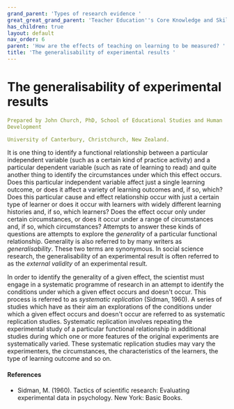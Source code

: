```yaml
---
grand_parent: 'Types of research evidence '
great_great_grand_parent: 'Teacher Education''s Core Knowledge and Skills.'
has_children: true
layout: default
nav_order: 6
parent: 'How are the effects of teaching on learning to be measured? '
title: 'The generalisability of experimental results '
---
```

# The generalisability of experimental results


```yaml
Prepared by John Church, PhD, School of Educational Studies and Human
Development

University of Canterbury, Christchurch, New Zealand.
```


It is one thing to identify a functional relationship between a
particular independent variable (such as a certain kind of practice
activity) and a particular dependent variable (such as rate of learning
to read) and quite another thing to identify the circumstances under
which this effect occurs. Does this particular independent variable
affect just a single learning outcome, or does it affect a variety of
learning outcomes and, if so, which? Does this particular cause and
effect relationship occur with just a certain type of learner or does it
occur with learners with widely different learning histories and, if so,
which learners? Does the effect occur only under certain circumstances,
or does it occur under a range of circumstances and, if so, which
circumstances? Attempts to answer these kinds of questions are attempts
to explore the *generality* of a particular functional relationship.
Generality is also referred to by many writers as *generalisability*.
These two terms are synonymous. In social science research, the
generalisability of an experimental result is often referred to as the
*external validity* of an experimental result.

In order to identify the generality of a given effect, the scientist
must engage in a systematic programme of research in an attempt to
identify the conditions under which a given effect occurs and doesn't
occur. This process is referred to as *systematic replication* (Sidman,
1960). A series of studies which have as their aim an explorations of
the conditions under which a given effect occurs and doesn't occur are
referred to as systematic replication studies. Systematic replication
involves repeating the experimental study of a particular functional
relationship in additional studies during which one or more features of
the original experiments are systematically varied. These systematic
replication studies may vary the experimenters, the circumstances, the
characteristics of the learners, the type of learning outcome and so on.


#### References

-   Sidman, M. (1960). Tactics of scientific research: Evaluating
    experimental data in psychology. New York: Basic Books.
